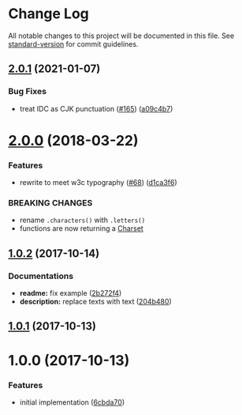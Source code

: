 # Change Log

All notable changes to this project will be documented in this file. See [standard-version](https://github.com/conventional-changelog/standard-version) for commit guidelines.

<a name="2.0.1"></a>

## [2.0.1](https://github.com/ikatyang/cjk-regex/compare/v2.0.0...v2.0.1) (2021-01-07)

### Bug Fixes

- treat IDC as CJK punctuation ([#165](https://github.com/ikatyang/cjk-regex/issues/165)) ([a09c4b7](https://github.com/ikatyang/cjk-regex/commit/a09c4b7))

<a name="2.0.0"></a>

# [2.0.0](https://github.com/ikatyang/cjk-regex/compare/v1.0.2...v2.0.0) (2018-03-22)

### Features

- rewrite to meet w3c typography ([#68](https://github.com/ikatyang/cjk-regex/issues/68)) ([d1ca3f6](https://github.com/ikatyang/cjk-regex/commit/d1ca3f6))

### BREAKING CHANGES

- rename `.characters()` with `.letters()`
- functions are now returning a [Charset](https://github.com/ikatyang/regexp-util#charset)

<a name="1.0.2"></a>

## [1.0.2](https://github.com/ikatyang/cjk-regex/compare/v1.0.1...v1.0.2) (2017-10-14)

### Documentations

- **readme:** fix example ([2b272f4](https://github.com/ikatyang/cjk-regex/commit/2b272f4))
- **description:** replace texts with text ([204b480](https://github.com/ikatyang/cjk-regex/commit/204b480))

<a name="1.0.1"></a>

## [1.0.1](https://github.com/ikatyang/cjk-regex/compare/v1.0.0...v1.0.1) (2017-10-13)

<a name="1.0.0"></a>

# 1.0.0 (2017-10-13)

### Features

- initial implementation ([6cbda70](https://github.com/ikatyang/cjk-regex/commit/6cbda70))
